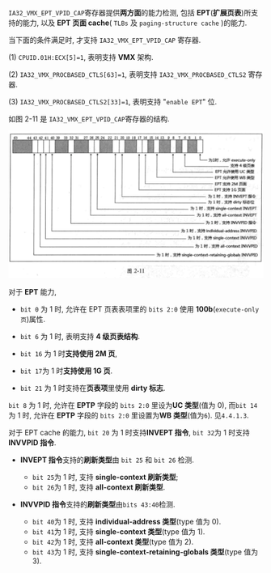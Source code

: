 

`IA32_VMX_EPT_VPID_CAP`寄存器提供**两方面**的能力检测, 包括 **EPT**(**扩展页表**)所支持的能力, 以及 **EPT 页面 cache**( `TLBs` 及 `paging-structure cache` )的能力.

当下面的条件满足时, 才支持 `IA32_VMX_EPT_VPID_CAP` 寄存器.

(1) `CPUID.01H:ECX[5]=1`, 表明支持 **VMX** 架构.

(2) `IA32_VMX_PROCBASED_CTLS[63]=1`, 表明支持 `IA32_VMX_PROCBASED_CTLS2` 寄存器.

(3) `IA32_VMX_PROCBASED_CTLS2[33]=1`, 表明支持 "`enable EPT`" 位.

如图 2-11 是 `IA32_VMX_EPT_VPID_CAP`寄存器的结构.

![2020-02-24-23-39-43.png](./images/2020-02-24-23-39-43.png)

对于 **EPT** 能力,

* `bit 0` 为 1 时, 允许在 EPT 页表表项里的 `bits 2:0` 使用 **100b**(`execute-only 页`)属性.

* `bit 6` 为 1 时, 表明支持 **4 级页表结构**.

* `bit 16` 为 1 时**支持使用 2M 页**,

* `bit 17`为 1 时**支持使用 1G 页**.

* `bit 21` 为 1 时支持在**页表项**里使用 **dirty 标志**.

`bit 8`  为 1 时, 允许在 **EPTP** 字段的 `bits 2:0` 里设为**UC 类型**(值为 0), 而`bit 14` 为 1 时, 允许在 **EPTP** 字段的 `bits 2:0` 里设置为**WB 类型**(值为`6`). 见`4.4.1.3`.

对于 EPT cache 的能力, `bit 20` 为 1 时支持**INVEPT 指令**, `bit 32`为 1 时支持**INVVPID 指令**.

* **INVEPT 指令**支持的**刷新类型**由 `bit 25` 和 `bit 26` 检测.
  * `bit 25`为 1 时, 支持 **single-context 刷新类型**;
  * `bit 26`为 1 时, 支持 **all-context 刷新类型**.

* **INVVPID 指令**支持的**刷新类型**由`bits 43:40`检测.

  * `bit 40`为 1 时, 支持 **individual-address 类型**(type 值为 0).
  * `bit 41`为 1 时, 支持 **single-context 类型**(type 值为 1).
  * `bit 42`为 1 时, 支持 **all-context 类型**(type 值为 2).
  * `bit 43`为 1 时, 支持 **single-context-retaining-globals 类型**(type 值为 3).


